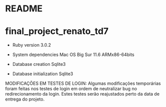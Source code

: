 # README

# final_project_renato_td7

* Ruby version 3.0.2

* System dependencies Mac OS Big Sur 11.6 ARMx86-64bits

* Database creation Sqlite3

* Database initialization Sqlite3

MODIFICAÇÕES EM TESTES DE LOGIN:
Algumas modificações temporárias foram feitas nos testes de login em ordem de neutralizar bug no redirecionamento da login.
Estes testes serão reajustados perto da data de entrega do projeto.